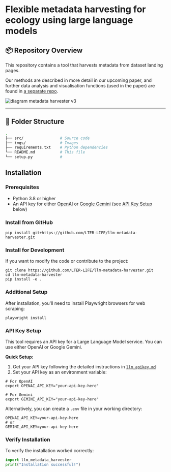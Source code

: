 # Flexible metadata harvesting for ecology using large language models

## 📦 Repository Overview

This repository contains a tool that harvests metadata from dataset landing pages.

Our methods are described in more detail in our upcoming paper, and further data analysis and visualisation functions (used in the paper) are found in [a separate repo](https://github.com/LTER-LIFE/meta-knowledge-harvesting).


![diagram metadata harvester v3](https://github.com/user-attachments/assets/39af634b-c8be-4174-b0e9-43227148ee4e)

---

## 🧱 Folder Structure

```bash
.
├── src/                # Source code
├── imgs/               # Images
├── requirements.txt    # Python dependencies
└── README.md           # This file
└── setup.py            # 
```

## Installation

### Prerequisites

- Python 3.8 or higher
- An API key for either [OpenAI](https://platform.openai.com/) or [Google Gemini](https://aistudio.google.com/) (see [API Key Setup](#api-key-setup) below)

### Install from GitHub

```shell
pip install git+https://github.com/LTER-LIFE/llm-metadata-harvester.git
```

### Install for Development

If you want to modify the code or contribute to the project:

```shell
git clone https://github.com/LTER-LIFE/llm-metadata-harvester.git
cd llm-metadata-harvester
pip install -e .
```

### Additional Setup

After installation, you'll need to install Playwright browsers for web scraping:

```shell
playwright install
```

### API Key Setup

This tool requires an API key for a Large Language Model service. You can use either OpenAI or Google Gemini.

**Quick Setup:**
1. Get your API key following the detailed instructions in [`llm_apikey.md`](llm_apikey.md)
2. Set your API key as an environment variable:

```shell
# For OpenAI
export OPENAI_API_KEY="your-api-key-here"

# For Gemini  
export GEMINI_API_KEY="your-api-key-here"
```

Alternatively, you can create a `.env` file in your working directory:

```
OPENAI_API_KEY=your-api-key-here
# or
GEMINI_API_KEY=your-api-key-here
```

### Verify Installation

To verify the installation worked correctly:

```python
import llm_metadata_harvester
print("Installation successful!")
```